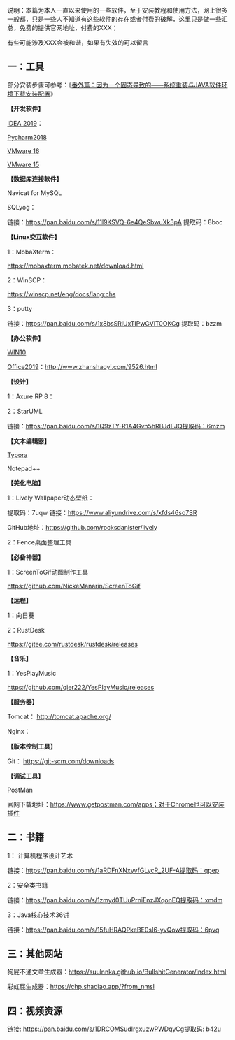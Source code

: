 说明：本篇为本人一直以来使用的一些软件，至于安装教程和使用方法，网上很多一般都，只是一些人不知道有这些软件的存在或者付费的破解，这里只是做一些汇总，免费的提供官网地址，付费的XXX；

有些可能涉及XXX会被和谐，如果有失效的可以留言

## 一：工具

部分安装步骤可参考：《[番外篇：因为一个固态导致的——系统重装与JAVA软件环境下载安装配置](https://www.cnblogs.com/nullering/p/9366313.html)》

**【开发软件】**

[IDEA 2019](http://mp.weixin.qq.com/s?__biz=MzIyNjk1MjA5MA==&mid=2247496540&idx=1&sn=70d35db4f02f28ecefcdaecbd3b95bda&chksm=e86a25a9df1dacbff1ca6f498ccde19274beaf5cea7517c0fab5e832d47a195806e8604a83b3&scene=21#wechat_redirect)：

[Pycharm2018](http://mp.weixin.qq.com/s?__biz=MzIyNjk1MjA5MA==&mid=2247501257&idx=1&sn=26d1f94480cb44770af4683891108078&chksm=e86a133cdf1d9a2ae911164aaa836df7367035a1cd6074f8e485b18237abb41e717331973d05&scene=21#wechat_redirect)

[VMware 16](http://mp.weixin.qq.com/s?__biz=MzIyNjk1MjA5MA==&mid=2247498992&idx=1&sn=a5d431ee752603575663fa5874262bf0&chksm=e86a2a05df1da3131717fa9827c8ec69029e8dc755eaed720ed47dfcaea6035a5d05a0d53e16&scene=21#wechat_redirect)

[VMware 15](http://mp.weixin.qq.com/s?__biz=MzIyNjk1MjA5MA==&mid=2247490972&idx=1&sn=ab5e633f55dcde1bd44454b47ffd5e59&chksm=e869cb69df1e427f24422ae9371d76b857e07b5053db0817310474c3fa835f2ab8e432113024&scene=21#wechat_redirect)

**【数据库连接软件】**

Navicat for MySQL

SQLyog：

链接：https://pan.baidu.com/s/11l9KSVQ-6e4QeSbwuXk3pA 提取码：8boc

**【Linux交互软件】**

1：MobaXterm：

https://mobaxterm.mobatek.net/download.html

2：WinSCP：

https://winscp.net/eng/docs/lang:chs

3：putty

链接：https://pan.baidu.com/s/1x8bsSRlUxTIPwGVlT0OKCg 提取码：bzzm

**【办公软件】**

[WIN10](http://mp.weixin.qq.com/s?__biz=MzIyNjk1MjA5MA==&mid=2247487621&idx=1&sn=d523de9a81ff14e879a5afef47d6ea28&chksm=e869c670df1e4f66605ee3c2ff63cdb27d80aef4c8779a6b7449af3d4b384d2762429c200f07&scene=21#wechat_redirect)

[Office2019](https://mp.weixin.qq.com/s?__biz=MzIyNjk1MjA5MA==&mid=2247490215&idx=1&sn=43d77f434df9ad4b64d52e56f2b1d7e3&chksm=e869cc52df1e4544ec0ab9b4f4e0cb246d15207f45198415f45f7b63a71cc784295cc9c82623&scene=21#wechat_redirect)：http://www.zhanshaoyi.com/9526.html

**【设计】**

1：Axure RP 8：

2：StarUML

链接：https://pan.baidu.com/s/1Q9zTY-R1A4Gvn5hRBJdEJQ提取码：6mzm

**【文本编辑器】**

[Typora](http://mp.weixin.qq.com/s?__biz=MzIyNjk1MjA5MA==&mid=2247492495&idx=1&sn=5b722c8e5aadb65fc726d6e7e703b4c7&chksm=e86a357adf1dbc6c87fe507a3a95fbf6e5db0e0e0fee209a615581baa75ec0398e3410b67a56&scene=21#wechat_redirect)

Notepad++

**【美化电脑】**

1：Lively Wallpaper动态壁纸：

提取码：7uqw 链接：https://www.aliyundrive.com/s/xfds46so7SR

GitHub地址：https://github.com/rocksdanister/lively

2：Fence桌面整理工具

**【必备神器】**

1：ScreenToGif动图制作工具

https://github.com/NickeManarin/ScreenToGif

**【远程】**

1：向日葵

2：RustDesk

https://gitee.com/rustdesk/rustdesk/releases

**【音乐】**

1：YesPlayMusic

https://github.com/qier222/YesPlayMusic/releases



**【服务器】**

Tomcat： http://tomcat.apache.org/

Nginx：

**【版本控制工具】**

Git： https://git-scm.com/downloads

**【调试工具】**

PostMan

官网下载地址：https://www.getpostman.com/apps；对于Chrome也可以安装插件

## 二：书籍

1： 计算机程序设计艺术

链接：https://pan.baidu.com/s/1aRDFnXNxyvfGLycR_2UF-A提取码：qpep

2：安全类书籍

链接：https://pan.baidu.com/s/1zmyd0TUuPrniEnzJXqonEQ提取码：xmdm

3：Java核心技术36讲

链接：https://pan.baidu.com/s/15fuHRAQPkeBE0sI6-yvQow提取码：6pvq

## 三：其他网站

狗屁不通文章生成器：https://suulnnka.github.io/BullshitGenerator/index.html

彩虹屁生成器：https://chp.shadiao.app/?from_nmsl

## 四：视频资源

链接: https://pan.baidu.com/s/1DRCOMSudIrgxuzwPWDqyCg提取码: b42u                                                                                                                                                                                                                                                                                                                                                                                                                                                                                                                                                                                                                                                                                                            
